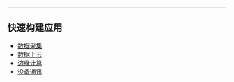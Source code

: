 ---

## 快速构建应用

* [数据采集](app_base.md)
* [数据上云](app_mqtt.md)
* [边缘计算](calc.md)
* [设备通讯](dev_connection.md)
